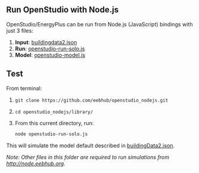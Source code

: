 Run OpenStudio with Node.js
---------------------------

OpenStudio/EnergyPlus can be run from Node.js (JavaScript) bindings with just 3 files:

1. **Input**: [buildingdata2.json](https://github.com/eebhub/openstudio_nodejs/blob/develop/library/buildingData2.json)
2. **Run**: [openstudio-run-solo.js](https://github.com/eebhub/openstudio_nodejs/blob/develop/library/openstudio-run-solo.js)
3. **Model**: [openstudio-model.js](https://github.com/eebhub/openstudio_nodejs/blob/develop/library/openstudio-model.js)

Test
----
From terminal:

1. `git clone https://github.com/eebhub/openstudio_nodejs.git`

2. `cd openstudio_nodejs/library/`

3. From this current directory, run:

    ```sh
    node openstudio-run-solo.js
    ```

This will simulate the model default described in [buildingData2.json].

[buildingData2.json]:https://github.com/eebhub/openstudio_nodejs/blob/develop/library/buildingData2.json

*Note: Other files in this folder are required to run simulations from http://node.eebhub.org.*